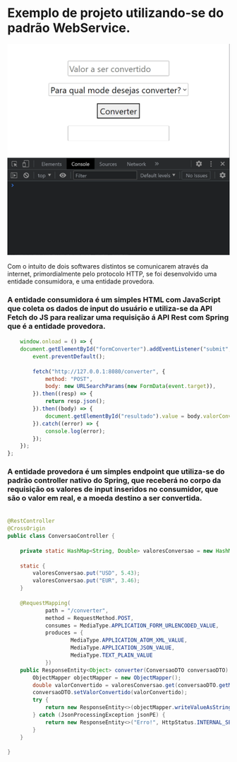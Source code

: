 # Exemplo de projeto utilizando-se do padrão WebService.

![Demonstração](media/demo.gif)

Com o intuito de dois softwares distintos se comunicarem através da internet, primordialmente pelo protocolo HTTP, se
foi desenvolvido uma entidade consumidora, e uma entidade provedora.

### A entidade consumidora é um simples HTML com JavaScript que coleta os dados de input do usuário e utiliza-se da API Fetch do JS para realizar uma requisição á API Rest com Spring que é a entidade provedora.

```javascript
    window.onload = () => {
    document.getElementById("formConverter").addEventListener("submit", (event) => {
        event.preventDefault();

        fetch("http://127.0.0.1:8080/converter", {
            method: "POST",
            body: new URLSearchParams(new FormData(event.target)),
        }).then((resp) => {
            return resp.json();
        }).then((body) => {
            document.getElementById("resultado").value = body.valorConvertido;
        }).catch((error) => {
            console.log(error);
        });
    });
};
```

### A entidade provedora é um simples endpoint que utiliza-se do padrão controller nativo do Spring, que receberá no corpo da requisição os valores de input inseridos no consumidor, que são o valor em real, e a moeda destino a ser convertida.

```java

@RestController
@CrossOrigin
public class ConversaoController {

    private static HashMap<String, Double> valoresConversao = new HashMap<>();

    static {
        valoresConversao.put("USD", 5.43);
        valoresConversao.put("EUR", 3.46);
    }

    @RequestMapping(
            path = "/converter",
            method = RequestMethod.POST,
            consumes = MediaType.APPLICATION_FORM_URLENCODED_VALUE,
            produces = {
                    MediaType.APPLICATION_ATOM_XML_VALUE,
                    MediaType.APPLICATION_JSON_VALUE,
                    MediaType.TEXT_PLAIN_VALUE
            })
    public ResponseEntity<Object> converter(ConversaoDTO conversaoDTO) {
        ObjectMapper objectMapper = new ObjectMapper();
        double valorConvertido = valoresConversao.get(conversaoDTO.getMoeda()) * conversaoDTO.getValor();
        conversaoDTO.setValorConvertido(valorConvertido);
        try {
            return new ResponseEntity<>(objectMapper.writeValueAsString(conversaoDTO), HttpStatus.OK);
        } catch (JsonProcessingException jsonPE) {
            return new ResponseEntity<>("Erro!", HttpStatus.INTERNAL_SERVER_ERROR);
        }
    }

}
```